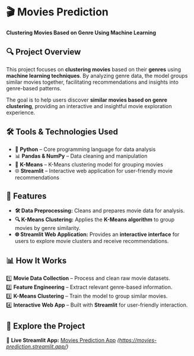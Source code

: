 # 🎬 Movies Prediction  
**Clustering Movies Based on Genre Using Machine Learning**  

## 🔍 Project Overview  
This project focuses on **clustering movies** based on their **genres** using **machine learning techniques**. By analyzing genre data, the model groups similar movies together, facilitating recommendations and insights into genre-based patterns.  

The goal is to help users discover **similar movies based on genre clustering**, providing an interactive and insightful movie exploration experience.  

## 🛠 Tools & Technologies Used  
- 🐍 **Python** – Core programming language for data analysis  
- 📊 **Pandas & NumPy** – Data cleaning and manipulation  
- 🤖 **K-Means** – K-Means clustering model for grouping movies  
- 🌐 **Streamlit** – Interactive web application for user-friendly movie recommendations  

## 🚀 Features  
- **🛠 Data Preprocessing:** Cleans and prepares movie data for analysis.  
- **🔍 K-Means Clustering:** Applies the **K-Means algorithm** to group movies by genre similarity.  
- **🌐 Streamlit Web Application:** Provides an **interactive interface** for users to explore movie clusters and receive recommendations.  

## 📊 How It Works  
1️⃣ **Movie Data Collection** – Process and clean raw movie datasets.  
2️⃣ **Feature Engineering** – Extract relevant genre-based information.  
3️⃣ **K-Means Clustering** – Train the model to group similar movies.  
4️⃣ **Interactive Web App** – Built with **Streamlit** for user-friendly interaction.  

## 🚀 Explore the Project  
🔗 **Live Streamlit App:** [Movies Prediction App](#) *(https://movies-prediction.streamlit.app/)*  
